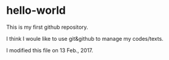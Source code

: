 # hello-world
This is my first github repository.

I think I woule like to use git&github to manage my codes/texts.

I modified this file on 13 Feb., 2017.
